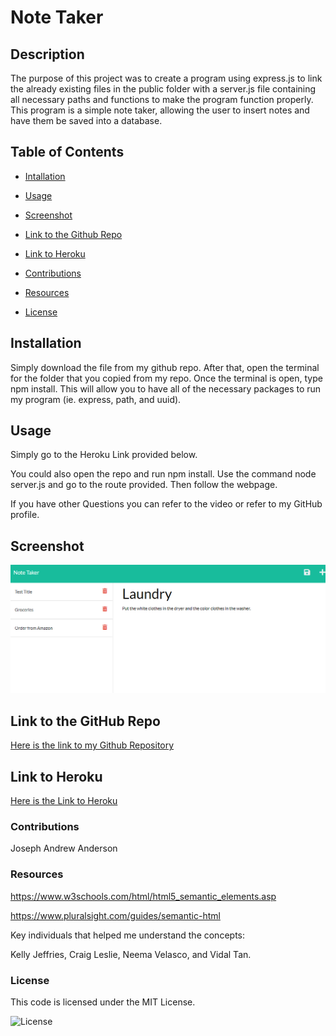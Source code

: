 # Note Taker

## Description

The purpose of this project was to create a program using express.js to link the already existing files in the public folder with a server.js file containing all necessary paths and functions to make the program function properly. This program is a simple note taker, allowing the user to insert notes and have them be saved into a database.

## Table of Contents

- [Intallation](#installation)

- [Usage](#usage)

- [Screenshot](#screenshot)

- [Link to the Github Repo](#link-to-the-github-repo)

- [Link to Heroku](#link-to-heroku)

- [Contributions](#contributions)

- [Resources](#resources)

- [License](#license)

## Installation

Simply download the file from my github repo. After that, open the terminal for the folder that you copied from my repo. Once the terminal is open, type npm install. This will allow you to have all of the necessary packages to run my program (ie. express, path, and uuid). 

## Usage

Simply go to the Heroku Link provided below.

You could also open the repo and run npm install. Use the command node server.js and go to the route provided. Then follow the webpage.

If you have other Questions you can refer to the video or refer to my GitHub profile.

## Screenshot

![Image of finish product](./Develop/public/assets/img/note-taker-screenshot.png)

## Link to the GitHub Repo

[Here is the link to my Github Repository](https://github.com/jandrewanderson/note-taker)

## Link to Heroku

[Here is the Link to Heroku](https://note-taker-jaanderson.herokuapp.com/)

### Contributions

Joseph Andrew Anderson

### Resources

https://www.w3schools.com/html/html5_semantic_elements.asp

https://www.pluralsight.com/guides/semantic-html

Key individuals that helped me understand the concepts: 

Kelly Jeffries, Craig Leslie, Neema Velasco, and Vidal Tan.

### License

This code is licensed under the MIT License.

![License](https://img.shields.io/badge/License-MIT-yellow.svg)